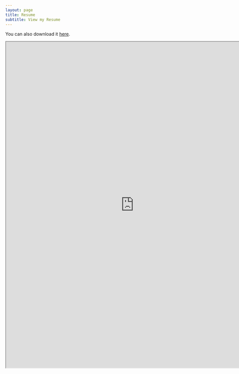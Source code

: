 ```yaml
---
layout: page
title: Resume
subtitle: View my Resume
---
```


You can also download it [here](https://docs.google.com/document/export?format=pdf&id=1jWH-WjMDqtaLlOKEUMRSYGzmsUTclyH0bYbTM3YUd0g&token=AC4w5VgLWmmCTOu1LPRCk0jy91aov44yEw%3A1537154616746&ouid=100645852182252015474&includes_info).

<iframe style="width: 800px; height: 1020px" src="https://docs.google.com/document/d/e/2PACX-1vRttUYydShdwfD5NSgXzW2tZN6xV8NEKCzKFAhtYdmVAobeM6Thv4rHTMv0ZyhJR5GkgrNRgs5LKMg2/pub?embedded=true"></iframe>
